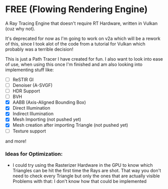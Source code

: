 # FREE (Flowing Rendering Engine)
A Ray Tracing Engine that doesn't require RT Hardware, written in Vulkan (cuz why not).

It's deprecated for now as I'm going to work on v2a which will be a rework of this,
since I took alot of the code from a tutorial for Vulkan which probably was a terrible decision!

This is just a Path Tracer I have created for fun. I also want to look into ease of use, when using this once I'm finished
and am also looking into implementing stuff like:

- [ ] ReSTIR GI
- [ ] Denoiser (A-SVGF)
- [ ] HDR Support
- [ ] BVH
- [x] AABB (Axis-Aligned Bounding Box)
- [x] Direct Illumination
- [x] Indirect Illumination
- [x] Mesh Importing (not pushed yet)
- [x] Mesh creation after importing Triangle  (not pushed yet)
- [ ] Texture support

and more!

### Ideas for Optimization:
- I could try using the Rasterizer Hardware in the GPU to know which Triangles can be hit the first time the Rays are shot. That way you don't need to check every Triangle but only the ones that are actually visible
Problems with that: I don't know how that could be implemented
